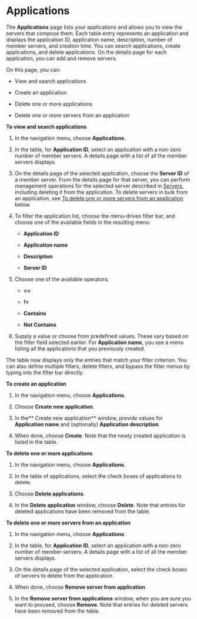 # Applications<a name="applications"></a>

The **Applications** page lists your applications and allows you to view the servers that compose them\. Each table entry represents an application and displays the application ID, application name, description, number of member servers, and creation time\. You can search applications, create applications, and delete applications\. On the details page for each application, you can add and remove servers\.

On this page, you can: 

+ View and search applications

+ Create an application

+ Delete one or more applications

+ Delete one or more servers from an application

**To view and search applications**

1. In the navigation menu, choose **Applications**\.

1. In the table, for **Application ID**, select an application with a non\-zero number of member servers\. A details page with a list of all the member servers displays\.

1. On the details page of the selected application, choose the **Server ID** of a member server\. From the details page for that server, you can perform management operations for the selected server described in [Servers](discovered_servers.md), including deleting it from the application\. To delete servers in bulk from an application, see [To delete one or more servers from an application](#delete_servers_from_app) below\.

1. To filter the application list, choose the menu\-driven filter bar, and choose one of the available fields in the resulting menu:

   + **Application ID**

   + **Application name**

   + **Description**

   + **Server ID**

1. Choose one of the available operators:

   + **==**

   + **\!=**

   + **Contains**

   + **Not Contains**

1. Supply a value or choose from predefined values\. These vary based on the filter field selected earlier\. For **Application name**, you see a menu listing all the applications that you previously created\.

The table now displays only the entries that match your filter criterion\. You can also define multiple filters, delete filters, and bypass the filter menus by typing into the filter bar directly\.

**To create an application**

1. In the navigation menu, choose **Applications**\.

1. Choose **Create new application**\.

1. In the** Create new application** window, provide values for **Application name** and \(optionally\) **Application description**\. 

1. When done, choose **Create**\. Note that the newly created application is listed in the table\.

**To delete one or more applications**

1. In the navigation menu, choose **Applications**\.

1. In the table of applications, select the check boxes of applications to delete\.

1. Choose **Delete applications**\.

1. In the **Delete application** window, choose **Delete**\. Note that entries for deleted applications have been removed from the table\.

**To delete one or more servers from an application**

1. In the navigation menu, choose **Applications**\.

1. In the table, for **Application ID**, select an application with a non\-zero number of member servers\. A details page with a list of all the member servers displays\.

1. On the details page of the selected application, select the check boxes of servers to delete from the application\.

1. When done, choose **Remove server from application**\.

1. In the **Remove server from applications** window, when you are sure you want to proceed, choose **Remove**\. Note that entries for deleted servers have been removed from the table\.